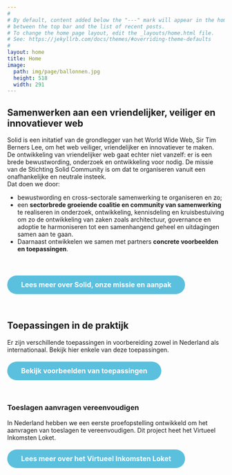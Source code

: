 ```yaml
---
#
# By default, content added below the "---" mark will appear in the home page
# between the top bar and the list of recent posts.
# To change the home page layout, edit the _layouts/home.html file.
# See: https://jekyllrb.com/docs/themes/#overriding-theme-defaults
#
layout: home
title: Home
image:
  path: img/page/ballonnen.jpg
  height: 518
  width: 291
---
```


## Samenwerken aan een vriendelijker, veiliger en innovatiever web
Solid is een initatief van de grondlegger van het World Wide Web, Sir Tim Berners Lee, om het web veiliger, vriendelijker en innovatiever te maken. <br>
De ontwikkeling van vriendelijker web gaat echter niet vanzelf: er is een brede bewustwording, onderzoek en ontwikkeling voor nodig.
De missie van de Stichting Solid Community is om dat te organiseren vanuit een onafhankelijke en neutrale insteek.
<br>
Dat doen we door: 

* bewustwording en cross-sectorale samenwerking te organiseren en zo;<br> 
* een **sectorbrede groeiende coalitie en community van samenwerking** te realiseren in onderzoek, ontwikkeling, kennisdeling en kruisbestuiving om zo de ontwikkeling van zaken zoals architectuur, governance en adoptie te harmoniseren tot een samenhangend geheel en uitdagingen samen aan te gaan. <br> 
* Daarnaast ontwikkelen we samen met partners **concrete voorbeelden en toepassingen**.
<br> 
<br>
<form action="aanpak.html">
    <input type="submit" value="Lees meer over Solid, onze missie en aanpak" id="nameform" class="btn btn-info" style="-webkit-box-sizing: border-box;-moz-box-sizing: border-box;box-sizing: border-box;margin: 0;font: inherit;color: white;overflow: visible;text-transform: none;-webkit-appearance: button;cursor: pointer;font-family: inherit;font-size: 16px;line-height: 1.42857143;display: inline-block;padding: 10px 32px;margin-bottom: 0;font-weight: bold;text-align: center;white-space: nowrap;vertical-align: middle;-ms-touch-action: manipulation;touch-action: manipulation;-webkit-user-select: none;-moz-user-select: none;-ms-user-select: none;user-select: none;background-image: none;border: 1px solid transparent;border-radius: 30px;background-color: #5bc0de;border-color: #46b8da;border-width: 0;margin-top: 5px; margin-left: 0px ;width: auto;"/>
</form>
<br>

## Toepassingen in de praktijk
Er zijn verschillende toepassingen in voorbereiding zowel in Nederland als internationaal. Bekijk hier enkele van deze toepassingen.
<form action="toepassingen.html">
    <input type="submit" value="Bekijk voorbeelden van toepassingen" id="nameform" class="btn btn-info" style="-webkit-box-sizing: border-box;-moz-box-sizing: border-box;box-sizing: border-box;margin: 0;font: inherit;color: white;overflow: visible;text-transform: none;-webkit-appearance: button;cursor: pointer;font-family: inherit;font-size: 16px;line-height: 1.42857143;display: inline-block;padding: 10px 32px;margin-bottom: 0;font-weight: bold;text-align: center;white-space: nowrap;vertical-align: middle;-ms-touch-action: manipulation;touch-action: manipulation;-webkit-user-select: none;-moz-user-select: none;-ms-user-select: none;user-select: none;background-image: none;border: 1px solid transparent;border-radius: 30px;background-color: #5bc0de;border-color: #46b8da;border-width: 0;margin-top: 5px; margin-left: 0px ;width: auto;"/>
</form>
<br>

### Toeslagen aanvragen vereenvoudigen
In Nederland hebben we een eerste proefopstelling ontwikkeld om het aanvragen van toeslagen te vereenvoudigen. Dit project heet het Virtueel Inkomsten Loket.
<form action="VIL.html">
    <input type="submit" value="Lees meer over het Virtueel Inkomsten Loket" id="nameform" class="btn btn-info" style="-webkit-box-sizing: border-box;-moz-box-sizing: border-box;box-sizing: border-box;margin: 0;font: inherit;color: white;overflow: visible;text-transform: none;-webkit-appearance: button;cursor: pointer;font-family: inherit;font-size: 16px;line-height: 1.42857143;display: inline-block;padding: 10px 32px;margin-bottom: 0;font-weight: bold;text-align: center;white-space: nowrap;vertical-align: middle;-ms-touch-action: manipulation;touch-action: manipulation;-webkit-user-select: none;-moz-user-select: none;-ms-user-select: none;user-select: none;background-image: none;border: 1px solid transparent;border-radius: 30px;background-color: #5bc0de;border-color: #46b8da;border-width: 0;margin-top: 5px; margin-left: 0px ;width: auto;"/>
</form>
<br>
<br>

